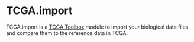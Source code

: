 TCGA.import
===========

TCGA.import is a [TCGA Toolbox](https://chrome.google.com/webstore/detail/tcga-toolbox/ajjkhhldnekpjjfckpkpodgeddndljnl) module to import your biological data files and compare them to the reference data in TCGA.